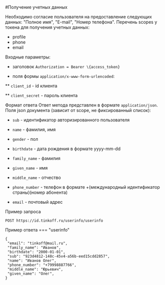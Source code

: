 #Получение учетных данных

Необходимо согласие пользователя на предоставление следующих данных: "Полное имя", "E-mail", "Номер телефона". Перечень scopes у токена для получения учетных данных:

* profile
* phone
* email

Входные параметры:

* заголовок `Authorization = Bearer \{access_token}`

* поля формы `application/x-www-form-urlencoded`:

** `client_id` - id клиента

** `client_secret` - пароль клиента

Формат ответа
Ответ метода представлен в формате `application/json`. Поля json документа (зависит от scope, не фиксированный список):

* `sub` - идентификатор авторизированного пользователя

* `name` - фамилия, имя

* `gender` - пол

* `birthdate` - дата рождения в формате yyyy-mm-dd

* `family_name` - фамилия

* `given_name` - имя

* `middle_name` - отчество

* `phone_number` - телефон в формате +(международный идентификатор страны)(номер абонента)

* `email` - почтовый адрес

Пример запроса

```POST https://id.tinkoff.ru/userinfo/userinfo```

Пример ответа
=== "userinfo"
``` userinfo
{
 "email": "tinkoff@mail.ru",
 "family_name": "Иванов",
 "birthdate": "2000-01-01",
 "sub": "923d4812-148c-45v4-a56b-eed15cdd2857",
 "name": "Иванов Олег",
 "phone_number": "+79998887766",
 "middle_name": "Юрьевич",
 "given_name": "Олег",
}
```